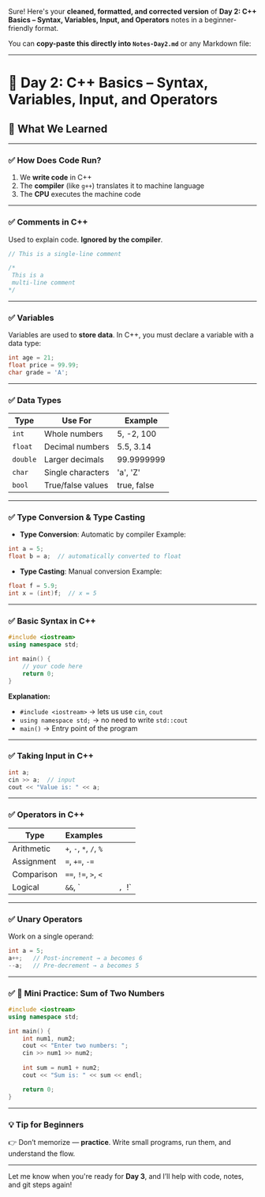 Sure! Here's your **cleaned, formatted, and corrected version** of **Day 2: C++ Basics – Syntax, Variables, Input, and Operators** notes in a beginner-friendly format.

You can **copy-paste this directly into `Notes-Day2.md`** or any Markdown file:

---

# 📘 Day 2: C++ Basics – Syntax, Variables, Input, and Operators

## 🧠 What We Learned

---

### ✅ How Does Code Run?

1. We **write code** in C++
2. The **compiler** (like `g++`) translates it to machine language
3. The **CPU** executes the machine code

---

### ✅ Comments in C++

Used to explain code. **Ignored by the compiler**.

```cpp
// This is a single-line comment

/*
 This is a
 multi-line comment
*/
```

---

### ✅ Variables

Variables are used to **store data**.
In C++, you must declare a variable with a data type:

```cpp
int age = 21;
float price = 99.99;
char grade = 'A';
```

---

### ✅ Data Types

| Type     | Use For           | Example     |
| -------- | ----------------- | ----------- |
| `int`    | Whole numbers     | 5, -2, 100  |
| `float`  | Decimal numbers   | 5.5, 3.14   |
| `double` | Larger decimals   | 99.9999999  |
| `char`   | Single characters | 'a', 'Z'    |
| `bool`   | True/false values | true, false |

---

### ✅ Type Conversion & Type Casting

* **Type Conversion**: Automatic by compiler
  Example:

```cpp
int a = 5;
float b = a;  // automatically converted to float
```

* **Type Casting**: Manual conversion
  Example:

```cpp
float f = 5.9;
int x = (int)f;  // x = 5
```

---

### ✅ Basic Syntax in C++

```cpp
#include <iostream>
using namespace std;

int main() {
    // your code here
    return 0;
}
```

**Explanation:**

* `#include <iostream>` → lets us use `cin`, `cout`
* `using namespace std;` → no need to write `std::cout`
* `main()` → Entry point of the program

---

### ✅ Taking Input in C++

```cpp
int a;
cin >> a;  // input
cout << "Value is: " << a;
```

---

### ✅ Operators in C++

| Type       | Examples                |   |         |
| ---------- | ----------------------- | - | ------- |
| Arithmetic | `+`, `-`, `*`, `/`, `%` |   |         |
| Assignment | `=`, `+=`, `-=`         |   |         |
| Comparison | `==`, `!=`, `>`, `<`    |   |         |
| Logical    | `&&`, \`                |   | `, `!\` |

---

### ✅ Unary Operators

Work on a single operand:

```cpp
int a = 5;
a++;   // Post-increment → a becomes 6
--a;   // Pre-decrement → a becomes 5
```

---

### ✅ 🧮 Mini Practice: Sum of Two Numbers

```cpp
#include <iostream>
using namespace std;

int main() {
    int num1, num2;
    cout << "Enter two numbers: ";
    cin >> num1 >> num2;
    
    int sum = num1 + num2;
    cout << "Sum is: " << sum << endl;

    return 0;
}
```

---

### 💡 Tip for Beginners

👉 Don’t memorize — **practice**.
Write small programs, run them, and understand the flow.

---

Let me know when you're ready for **Day 3**, and I’ll help with code, notes, and git steps again!

